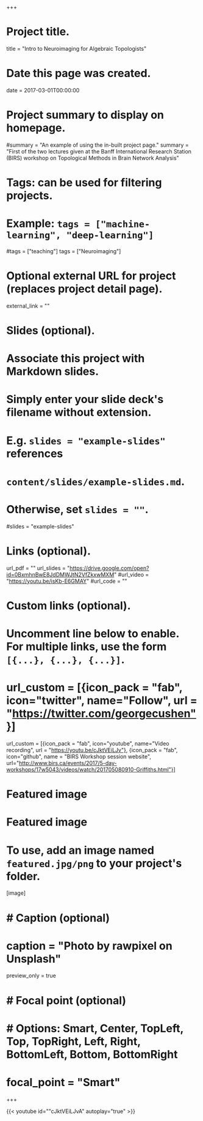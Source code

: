 +++
# Project title.
title = "Intro to Neuroimaging for Algebraic Topologists"

# Date this page was created.
date = 2017-03-01T00:00:00

# Project summary to display on homepage.
#summary = "An example of using the in-built project page."
summary = "First of the two lectures given at the Banff International Research Station (BIRS) workshop on Topological Methods in Brain Network Analysis"

# Tags: can be used for filtering projects.
# Example: `tags = ["machine-learning", "deep-learning"]`
#tags = ["teaching"]
tags = ["Neuroimaging"]
# Optional external URL for project (replaces project detail page).
external_link = ""

# Slides (optional).
#   Associate this project with Markdown slides.
#   Simply enter your slide deck's filename without extension.
#   E.g. `slides = "example-slides"` references 
#   `content/slides/example-slides.md`.
#   Otherwise, set `slides = ""`.
#slides = "example-slides"

# Links (optional).
url_pdf = ""
url_slides = "https://drive.google.com/open?id=0BxmhnBwE8JdDMWJtN2VfZkxwMXM"
#url_video = "https://youtu.be/isKb-E6GMAY"
#url_code = ""

# Custom links (optional).
#   Uncomment line below to enable. For multiple links, use the form `[{...}, {...}, {...}]`.
# url_custom = [{icon_pack = "fab", icon="twitter", name="Follow", url = "https://twitter.com/georgecushen"}]

url_custom = [{icon_pack = "fab", icon="youtube", name="Video recording", url = "https://youtu.be/cJktVEiLJv"},
              {icon_pack = "fab", icon="github", name = "BIRS Workshop session website", url="http://www.birs.ca/events/2017/5-day-workshops/17w5043/videos/watch/201705080910-Griffiths.html"}]


# Featured image
# Featured image
# To use, add an image named `featured.jpg/png` to your project's folder. 
[image]
#  # Caption (optional)
#  caption = "Photo by rawpixel on Unsplash"
  preview_only = true 
#  # Focal point (optional)
#  # Options: Smart, Center, TopLeft, Top, TopRight, Left, Right, BottomLeft, Bottom, BottomRight
#  focal_point = "Smart"


+++

{{< youtube id=""cJktVEiLJvA" autoplay="true" >}}



